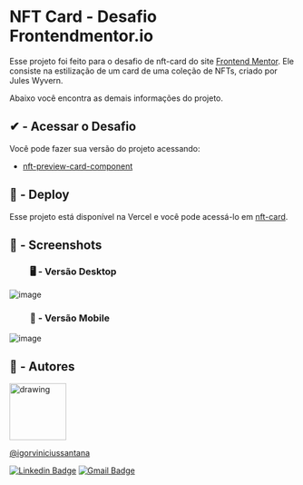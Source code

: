 
# NFT Card - Desafio Frontendmentor.io

Esse projeto foi feito para o desafio de nft-card do site [Frontend Mentor](https://www.frontendmentor.io/).
Ele consiste na estilização de um card de uma coleção de NFTs, criado por Jules Wyvern.

Abaixo você encontra as demais informações do projeto.


## ✔ - Acessar o Desafio

Você pode fazer sua versão do projeto acessando:
- [nft-preview-card-component](https://www.frontendmentor.io/challenges/nft-preview-card-component-SbdUL_w0U)
## 🔗 - Deploy
Esse projeto está disponível na Vercel e
você pode acessá-lo em [nft-card](https://nft-card-pied.vercel.app/).


## 📸 - Screenshots

### ⠀⠀⠀🖥 - Versão Desktop

![image](https://user-images.githubusercontent.com/86114583/185429724-bdf964aa-99af-42d2-93e9-dfb49e90ff7a.png)

### ⠀⠀⠀📱 - Versão Mobile

![image](https://user-images.githubusercontent.com/86114583/185430308-1152bcc3-c24d-440a-ad6e-15651c51fcec.png)


## 👥 - Autores



<img src="https://avatars.githubusercontent.com/u/86114583?v=4" alt="drawing" width="100"/>

[@igorviniciussantana](https://www.github.com/igorviniciussantana)

[![Linkedin Badge](https://img.shields.io/badge/-Igor-blue?style=flat-square&logo=Linkedin&logoColor=white&link=https://www.linkedin.com/in/igorviniciussantana/)](https://www.linkedin.com/in/igorviniciussantana/) 
[![Gmail Badge](https://img.shields.io/badge/-igor.santana@estudante.ifms.edu.br-c14438?style=flat-square&logo=Gmail&logoColor=white&link=mailto:igor.santana@estudante.ifms.edu.br)](mailto:igor.santana@estudante.ifms.edu.br)


